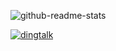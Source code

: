 <!--
**zhaoyunxing92/zhaoyunxing92** is a ✨ _special_ ✨ repository because its `README.md` (this file) appears on your GitHub profile.

Here are some ideas to get you started:

- 🔭 I’m currently working on ...
- 🌱 I’m currently learning ...
- 👯 I’m looking to collaborate on ...
- 🤔 I’m looking for help with ...
- 💬 Ask me about ...
- 📫 How to reach me: ...
- 😄 Pronouns: ...
- ⚡ Fun fact: ...
-->

![github-readme-stats](https://github-readme-stats.vercel.app/api?username=zhaoyunxing92&theme=jolly&show_icons=true&count_private=true&include_all_commits=true)

[![dingtalk](https://github-readme-stats.vercel.app/api/pin/?username=zhaoyunxing92&repo=dingtalk)](https://github.com/zhaoyunxing92/dingtalk)
